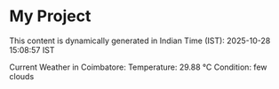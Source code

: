 # My Project

This content is dynamically generated in Indian Time (IST): 2025-10-28 15:08:57 IST


Current Weather in Coimbatore:
Temperature: 29.88 °C
Condition: few clouds

